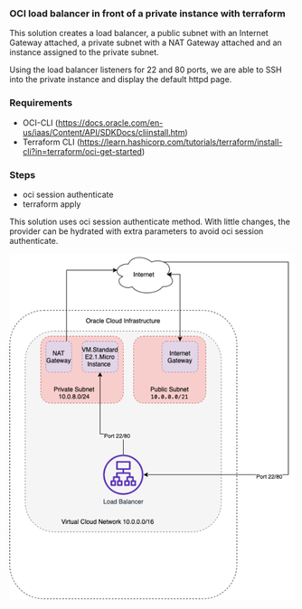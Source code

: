 ### OCI load balancer in front of a private instance with terraform
    
This solution creates a load balancer, a public subnet with an Internet Gateway attached, a private subnet with a NAT Gateway attached and an instance assigned to the private subnet.  
     
Using the load balancer listeners for 22 and 80 ports, we are able to SSH into the private instance and display the default httpd page.

### Requirements
* OCI-CLI (https://docs.oracle.com/en-us/iaas/Content/API/SDKDocs/cliinstall.htm)
* Terraform CLI (https://learn.hashicorp.com/tutorials/terraform/install-cli?in=terraform/oci-get-started)

### Steps
* oci session authenticate
* terraform apply

This solution uses oci session authenticate method. With little changes, the provider can be hydrated with extra parameters to avoid oci session authenticate.

![alt text](terraform.png)